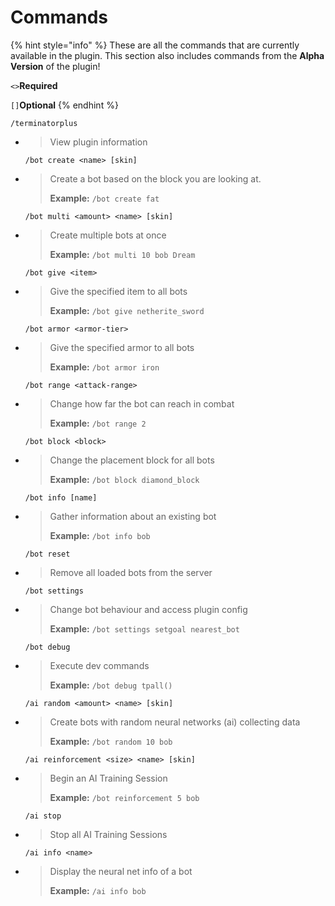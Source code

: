 # Commands

{% hint style="info" %}
These are all the commands that are currently available in the plugin. This section also includes commands from the **Alpha Version** of the plugin!

`<>`**Required**

`[]`**Optional**
{% endhint %}

  `/terminatorplus`
* > View plugin information

  `/bot create <name> [skin]`

* > Create a bot based on the block you are looking at.
  >
  > **Example:** `/bot create fat`

  `/bot multi <amount> <name> [skin]`

* > Create multiple bots at once
  >
  > **Example:** `/bot multi 10 bob Dream`

  `/bot give <item>`

* > Give the specified item to all bots
  >
  > **Example:** `/bot give netherite_sword`

  `/bot armor <armor-tier>`

* > Give the specified armor to all bots
  >
  > **Example:** `/bot armor iron`

  `/bot range <attack-range>`

* > Change how far the bot can reach in combat
  >
  > **Example:** `/bot range 2`

  `/bot block <block>`

* > Change the placement block for all bots
  >
  > **Example:** `/bot block diamond_block`

  `/bot info [name]`

* > Gather information about an existing bot
  >
  > **Example:** `/bot info bob`

  `/bot reset`

* > Remove all loaded bots from the server

  `/bot settings`

* > Change bot behaviour and access plugin config
  >
  > **Example:** `/bot settings setgoal nearest_bot`

  `/bot debug`

* > Execute dev commands
  >
  > **Example:** `/bot debug tpall()`

  `/ai random <amount> <name> [skin]`

* > Create bots with random neural networks \(ai\) collecting data
  >
  > **Example:** `/bot random 10 bob`

  `/ai reinforcement <size> <name> [skin]`

* > Begin an AI Training Session
  >
  > **Example:** `/bot reinforcement 5 bob`

  `/ai stop`

* > Stop all AI Training Sessions

  `/ai info <name>`

* > Display the neural net info of a bot
  >
  > **Example:** `/ai info bob`

